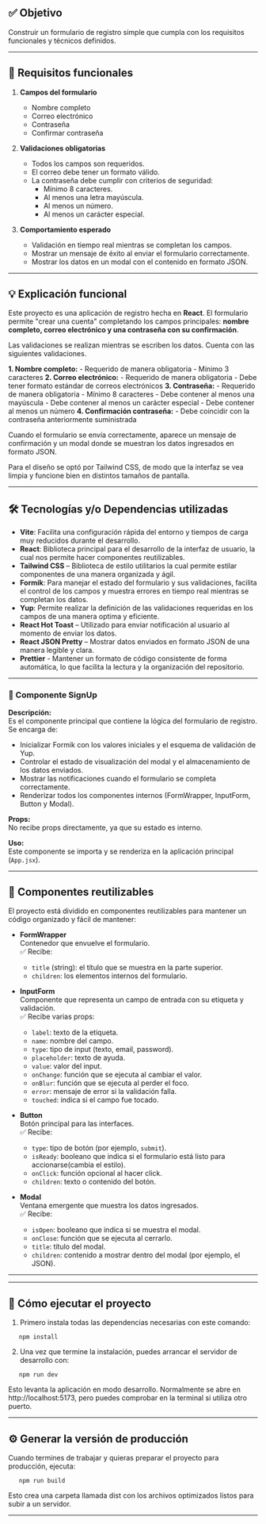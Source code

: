 
## ✅ Objetivo

Construir un formulario de registro simple que cumpla con los requisitos funcionales y técnicos definidos.

---

## 📝 Requisitos funcionales

1. **Campos del formulario**
   - Nombre completo
   - Correo electrónico
   - Contraseña
   - Confirmar contraseña

2. **Validaciones obligatorias**
   - Todos los campos son requeridos.
   - El correo debe tener un formato válido.
   - La contraseña debe cumplir con criterios de seguridad:
     - Mínimo 8 caracteres.
     - Al menos una letra mayúscula.
     - Al menos un número.
     - Al menos un carácter especial.

3. **Comportamiento esperado**
   - Validación en tiempo real mientras se completan los campos.
   - Mostrar un mensaje de éxito al enviar el formulario correctamente.
   - Mostrar los datos en un modal con el contenido en formato JSON.


---

## 💡 Explicación funcional

Este proyecto es una aplicación de registro hecha en **React**. El formulario permite "crear una cuenta" completando los campos principales: **nombre completo, correo electrónico y una contraseña con su confirmación**.

Las validaciones se realizan mientras se escriben los datos. Cuenta con las siguientes validaciones.

 **1. Nombre completo:**
	  - Requerido de manera obligatoria
	  - Mínimo 3 caracteres
 **2. Correo electrónico:**
	  - Requerido de manera obligatoria
	  - Debe tener formato estándar de correos electrónicos
 **3. Contraseña:**
	  - Requerido de manera obligatoria
	   - Mínimo 8 caracteres
	   - Debe contener al menos una mayúscula
	   - Debe contener al menos un carácter especial
	   - Debe contener al menos un número
 **4. Confirmación contraseña:**
	 - Debe coincidir con la contraseña anteriormente suministrada

Cuando el formulario se envía correctamente, aparece un mensaje de confirmación y un modal donde se muestran los datos ingresados en formato JSON.

Para el diseño se optó por Tailwind CSS, de modo que la interfaz se vea limpia y funcione bien en distintos tamaños de pantalla.

---

## 🛠️ Tecnologías y/o Dependencias utilizadas

- **Vite**: Facilita una configuración rápida del entorno y tiempos de carga muy reducidos durante el desarrollo.
- **React**: Biblioteca principal para el desarrollo de la interfaz de usuario, la cual nos permite hacer componentes reutilizables.
- **Tailwind CSS** – Biblioteca de estilo utilitarios la cual permite estilar componentes de una manera organizada y ágil.
- **Formik**: Para manejar el estado del formulario y sus validaciones, facilita el control de los campos y muestra errores en tiempo real mientras se completan los datos.
- **Yup**: Permite realizar la definición de las validaciones requeridas en los campos de una manera optima y eficiente.
- **React Hot Toast** – Utilizado para enviar notificación al usuario al momento de enviar los datos.
- **React JSON Pretty** – Mostrar datos enviados en formato JSON de una manera legible y clara.
- **Prettier** - Mantener un formato de código consistente de forma automática, lo que facilita la lectura y la organización del repositorio.

---
### 🔹 Componente SignUp

**Descripción:**  
Es el componente principal que contiene la lógica del formulario de registro. Se encarga de:

- Inicializar Formik con los valores iniciales y el esquema de validación de Yup.
- Controlar el estado de visualización del modal y el almacenamiento de los datos enviados.
- Mostrar las notificaciones cuando el formulario se completa correctamente.
- Renderizar todos los componentes internos (FormWrapper, InputForm, Button y Modal).

**Props:**  
No recibe props directamente, ya que su estado es interno.

**Uso:**  
Este componente se importa y se renderiza en la aplicación principal (`App.jsx`).

---
## 🧩 Componentes reutilizables

El proyecto está dividido en componentes reutilizables para mantener un código organizado y fácil de mantener:

- **FormWrapper**  
  Contenedor que envuelve el formulario.  
  ✅ Recibe:
  - `title` (string): el título que se muestra en la parte superior.  
  - `children`: los elementos internos del formulario.

- **InputForm**  
  Componente que representa un campo de entrada con su etiqueta y validación.  
  ✅ Recibe varias props:
  - `label`: texto de la etiqueta.
  - `name`: nombre del campo.
  - `type`: tipo de input (texto, email, password).
  - `placeholder`: texto de ayuda.
  - `value`: valor del input.
  - `onChange`: función que se ejecuta al cambiar el valor.
  - `onBlur`: función que se ejecuta al perder el foco.
  - `error`: mensaje de error si la validación falla.
  - `touched`: indica si el campo fue tocado.

- **Button**  
  Botón principal para las interfaces.  
  ✅ Recibe:
  - `type`: tipo de botón (por ejemplo, `submit`).
  - `isReady`: booleano que indica si el formulario está listo para accionarse(cambia el estilo).
  - `onClick`: función opcional al hacer click.
  - `children`: texto o contenido del botón.

- **Modal**  
  Ventana emergente que muestra los datos ingresados.  
  ✅ Recibe:
  - `isOpen`: booleano que indica si se muestra el modal.
  - `onClose`: función que se ejecuta al cerrarlo.
  - `title`: título del modal.
  - `children`: contenido a mostrar dentro del modal (por ejemplo, el JSON).

---

---


## 🏃 Cómo ejecutar el proyecto

1. Primero instala todas las dependencias necesarias con este comando:
```
   npm install
```
2. Una vez que termine la instalación, puedes arrancar el servidor de desarrollo con:
```
   npm run dev
```
   Esto levanta la aplicación en modo desarrollo. Normalmente se abre en http://localhost:5173, pero puedes comprobar en la terminal si utiliza otro puerto.

---

## ⚙️ Generar la versión de producción

Cuando termines de trabajar y quieras preparar el proyecto para producción, ejecuta:
```
   npm run build
```
Esto crea una carpeta llamada dist con los archivos optimizados listos para subir a un servidor.

---